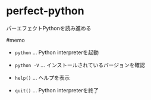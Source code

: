 perfect-python
==============

パーエフェクトPythonを読み進める

#memo

 * `python` ... Python interpreterを起動
 * `python -V` ... インストールされているバージョンを確認

 * `help()` ... ヘルプを表示
 * `quit()` ... Python interpreterを終了